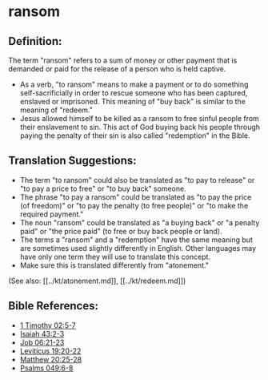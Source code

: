 # ransom #

## Definition: ##

The term "ransom" refers to a sum of money or other payment that is demanded or paid for the release of a person who is held captive.

* As a verb, "to ransom" means to make a payment or to do something self-sacrificially in order to rescue someone who has been captured, enslaved or imprisoned. This meaning of "buy back" is similar to the meaning of "redeem."
* Jesus allowed himself to be killed as a ransom to free sinful people from their enslavement to sin. This act of God buying back his people through paying the penalty of their sin is also called "redemption" in the Bible.

## Translation Suggestions: ##

* The term "to ransom" could also be translated as "to pay to release" or "to pay a price to free" or "to buy back" someone.
* The phrase "to pay a ransom" could be translated as "to pay the price (of freedom)" or "to pay the penalty (to free people)" or "to make the required payment."
* The noun "ransom" could be translated as "a buying back" or "a penalty paid" or "the price paid" (to free or buy back people or land).
* The terms a "ransom" and a "redemption" have the same meaning but are sometimes used slightly differently in English. Other languages may have only one term they will use to translate this concept.
* Make sure this is translated differently from "atonement."

(See also: [[../kt/atonement.md]], [[../kt/redeem.md]])

## Bible References: ##

* [1 Timothy 02:5-7](en/tn/1ti/help/02/05)
* [Isaiah 43:2-3](en/tn/isa/help/43/02)
* [Job 06:21-23](en/tn/job/help/06/21)
* [Leviticus 19:20-22](en/tn/lev/help/19/20)
* [Matthew 20:25-28](en/tn/mat/help/20/25)
* [Psalms 049:6-8](en/tn/psa/help/49/06)